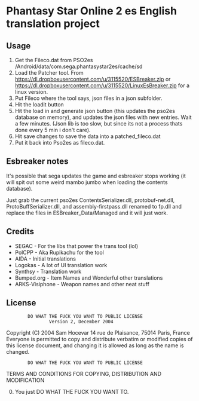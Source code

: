 # Phantasy Star Online 2 es English translation project

## Usage

1. Get the Fileco.dat from PSO2es /Android/data/com.sega.phantasystar2es/cache/sd
2. Load the Patcher tool. From https://dl.dropboxusercontent.com/u/3115520/ESBreaker.zip or https://dl.dropboxusercontent.com/u/3115520/LinuxEsBreaker.zip for a linux version.
3. Put Fileco where the tool says, json files in a json subfolder.
4. Hit the loadit button
5. Hit the load in and generate json button (this updates the pso2es database on memory), and updates the json files with new entries. Wait a few minutes. (Json lib is too slow, but since its not a process thats done every 5 min i don't care).
6. Hit save changes to save the data into a patched_fileco.dat
7. Put it back into Pso2es as fileco.dat.

## Esbreaker notes

It's possible that sega updates the game and esbreaker stops working (it will spit out some weird mambo jumbo when loading the contents database).

Just grab the current pso2es ContentsSerializer.dll, protobuf-net.dll, ProtoBuffSerializer.dll, and assembly-firstpass.dll  renamed to fp.dll and replace the files in ESBreaker_Data/Managed and it will just work.

## Credits


* SEGAC - For the libs that power the trans tool (lol)
* PolCPP - Aka Rupikachu for the tool
* AIDA - Initial translations
* Logokas - A lot of UI translation work
* Synthsy - Translation work
* Bumped.org - Item Names and Wonderful other translations
* ARKS-Visiphone - Weapon names and other neat stuff

## License

            DO WHAT THE FUCK YOU WANT TO PUBLIC LICENSE
                    Version 2, December 2004
 
 Copyright (C) 2004 Sam Hocevar
  14 rue de Plaisance, 75014 Paris, France
 Everyone is permitted to copy and distribute verbatim or modified
 copies of this license document, and changing it is allowed as long
 as the name is changed.
 
            DO WHAT THE FUCK YOU WANT TO PUBLIC LICENSE
   TERMS AND CONDITIONS FOR COPYING, DISTRIBUTION AND MODIFICATION
 
  0. You just DO WHAT THE FUCK YOU WANT TO.
